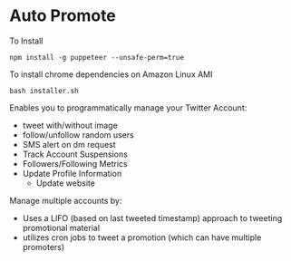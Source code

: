 # Auto Promote

To Install 
```
npm install -g puppeteer --unsafe-perm=true
```
To install chrome dependencies on Amazon Linux AMI 
```
bash installer.sh
```


Enables you to programmatically manage your Twitter Account:    
  - tweet with/without image
  - follow/unfollow random users
  - SMS alert on dm request 
  - Track Account Suspensions
  - Followers/Following Metrics
  - Update Profile Information
	- Update website

Manage multiple accounts by: 

 - Uses a LIFO (based on last tweeted timestamp) approach to tweeting promotional material
 - utilizes cron jobs to tweet a promotion (which can have multiple promoters)
